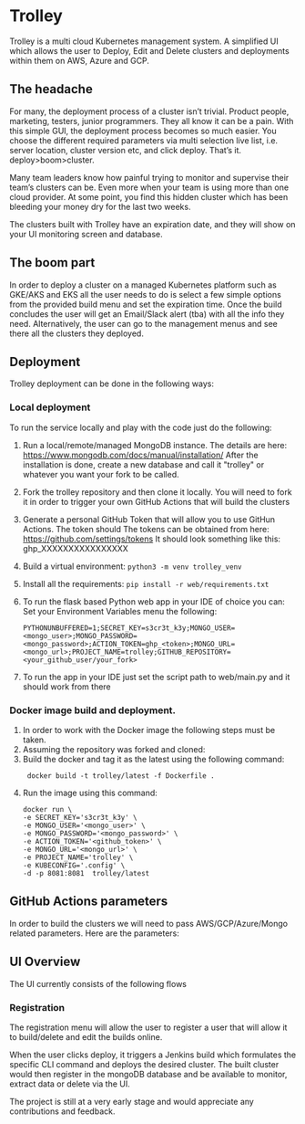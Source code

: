 # Trolley

Trolley is a multi cloud Kubernetes management system. A simplified UI which allows the user to Deploy, Edit and Delete clusters and deployments within them on AWS, Azure and GCP. 

## The headache 
For many, the deployment process of a cluster isn’t trivial. Product people, marketing, testers, junior programmers. They all know it can be a pain. With this simple GUI, the deployment process becomes so much easier. You choose the different required parameters via multi selection live list, i.e. server location, cluster version etc, and click deploy. That’s it. deploy>boom>cluster.

Many team leaders know how painful trying to monitor and supervise their team’s clusters can be. Even more when your team is using more than one cloud provider. At some point, you find this hidden cluster which has been bleeding your money dry for the last two weeks. 

The clusters built with Trolley have an expiration date, and they will show on your UI  monitoring screen and database.

## The boom part
In order to deploy a cluster on a managed Kubernetes platform such as GKE/AKS and EKS all the user needs to do is select a few simple options from the provided build menu and set the expiration time. 
Once the build concludes the user will get an Email/Slack alert (tba) with all the info they need.
Alternatively, the user can go to the management menus and see there all the clusters they deployed.


## Deployment
Trolley deployment can be done in the following ways:

### Local deployment
To run the service locally and play with the code just do the following:
1. Run a local/remote/managed MongoDB instance. The details are here:
https://www.mongodb.com/docs/manual/installation/
After the installation is done, create a new database and call it "trolley" or whatever you want your fork to be called.
2. Fork the trolley repository and then clone it locally.
You will need to fork it in order to trigger your own GitHub Actions that will build the clusters
3. Generate a personal GitHub Token that will allow you to use GitHun Actions. The token should The tokens can be obtained from here:
https://github.com/settings/tokens
It should look something like this: ghp_XXXXXXXXXXXXXXXX
4. Build a virtual environment:
        ```
        python3 -m venv trolley_venv
        ```
5. Install all the requirements:
        ```
        pip install -r web/requirements.txt
        ```
6. To run the flask based Python web app in your IDE of choice you can:
Set your Environment Variables menu the following:

    ```
    PYTHONUNBUFFERED=1;SECRET_KEY=s3cr3t_k3y;MONGO_USER=<mongo_user>;MONGO_PASSWORD=<mongo_password>;ACTION_TOKEN=ghp_<token>;MONGO_URL=<mongo_url>;PROJECT_NAME=trolley;GITHUB_REPOSITORY=<your_github_user/your_fork>
    ```

7. To run the app in your IDE just set the script path to web/main.py and it should work from there


### Docker image build and deployment.
1. In order to work with the Docker image the following steps must be taken.
2. Assuming the repository was forked and cloned:
3. Build the docker and tag it as the latest using the following command:
    ```
     docker build -t trolley/latest -f Dockerfile .
     ```
4. Run the image using this command:
     ```
    docker run \
    -e SECRET_KEY='s3cr3t_k3y' \
    -e MONGO_USER='<mongo_user>' \
    -e MONGO_PASSWORD='<mongo_password>' \
    -e ACTION_TOKEN='<github_token>' \
    -e MONGO_URL='<mongo_url>' \
    -e PROJECT_NAME='trolley' \
    -e KUBECONFIG='.config' \
     -d -p 8081:8081  trolley/latest
     ```

## GitHub Actions parameters
In order to build the clusters we will need to pass AWS/GCP/Azure/Mongo related parameters.
Here are the parameters:

## UI Overview
The UI currently consists of the following flows 

### Registration
The registration menu will allow the user to register a user that will allow it to build/delete and edit the builds online.

When the user clicks deploy, it triggers a Jenkins build which formulates the specific CLI command and deploys the desired cluster. The built cluster would then register in the mongoDB database and be available to monitor, extract data or delete via the UI. 



The project is still at a very early stage and would appreciate any contributions and feedback.  
